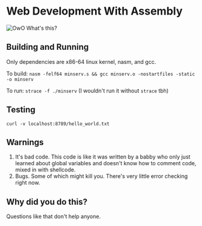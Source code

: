 # Web Development With Assembly

![OwO What's this?](https://i.imgur.com/aZXSGwgl.png)

## Building and Running

Only dependencies are x86-64 linux kernel, nasm, and gcc.

To build: `nasm -felf64 minserv.s && gcc minserv.o -nostartfiles -static -o minserv`

To run: `strace -f ./minserv` (I wouldn't run it without `strace` tbh)

## Testing

`curl -v localhost:8789/hello_world.txt`


## Warnings

1. It's bad code. This code is like it was written by a babby who only just learned about global variables and doesn't know how to comment code, mixed in with shellcode.
2. Bugs. Some of which might kill you. There's very little error checking right now.

## Why did you do this?

Questions like that don't help anyone.
